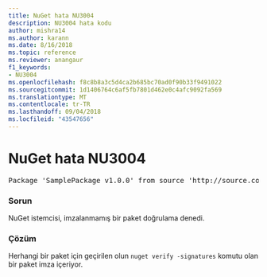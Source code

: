 ```yaml
---
title: NuGet hata NU3004
description: NU3004 hata kodu
author: mishra14
ms.author: karann
ms.date: 8/16/2018
ms.topic: reference
ms.reviewer: anangaur
f1_keywords:
- NU3004
ms.openlocfilehash: f8c8b8a3c5d4ca2b685bc70ad0f90b33f9491022
ms.sourcegitcommit: 1d1406764c6af5fb7801d462e0c4afc9092fa569
ms.translationtype: MT
ms.contentlocale: tr-TR
ms.lasthandoff: 09/04/2018
ms.locfileid: "43547656"
---
```

# <a name="nuget-error-nu3004"></a>NuGet hata NU3004

<pre>Package 'SamplePackage v1.0.0' from source 'http://source.com/index.json': The package is not signed.</pre>

### <a name="issue"></a>Sorun

NuGet istemcisi, imzalanmamış bir paket doğrulama denedi.


### <a name="solution"></a>Çözüm

Herhangi bir paket için geçirilen olun `nuget verify -signatures` komutu olan bir paket imza içeriyor.



